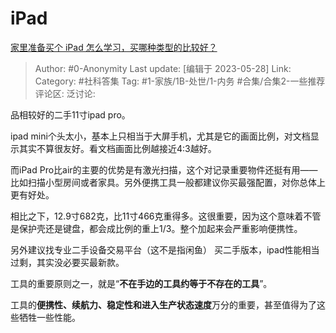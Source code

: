 # iPad
[家里准备买个 iPad 怎么学习，买哪种类型的比较好？](https://www.zhihu.com/question/600143881/answer/3047694243)

> Author: #0-Anonymity
> Last update: [编辑于 2023-05-28]
> Link: 
> Category: #社科答集
> Tag:  #1-家族/1B-处世/1-内务 #合集/合集2-一些推荐 
> 评论区:
> 泛讨论:

品相较好的二手11寸ipad pro。

ipad mini个头太小，基本上只相当于大屏手机，尤其是它的画面比例，对文档显示其实不算很友好。看文档画面比例越接近4:3越好。

而iPad Pro比air的主要的优势是有激光扫描，这个对记录重要物件还挺有用——比如扫描小型房间或者家具。另外便携工具一般都建议你买最强配置，对你总体上更有好处。

相比之下，12.9寸682克，比11寸466克重得多。这很重要，因为这个意味着不管是保护壳还是键盘，都会成比例的重上1/3。整个加起来会严重影响便携性。

另外建议找专业二手设备交易平台（这不是指闲鱼） 买二手版本，ipad性能相当过剩，其实没必要买最新款。

工具的重要原则之一，就是“**不在手边的工具约等于不存在的工具**”。

工具的**便携性、续航力、稳定性和进入生产状态速度**万分的重要，甚至值得为了这些牺牲一些性能。